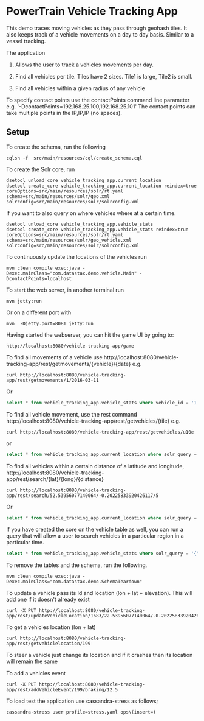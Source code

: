 #  PowerTrain Vehicle Tracking App

This demo traces moving vehicles as they pass through geohash tiles. It also keeps track of a vehicle movements on a day to day basis. Similar to a vessel tracking.  

The application 

1. Allows the user to track a vehicles movements per day.

2. Find all vehicles per tile. Tiles have 2 sizes. Tile1 is large, Tile2 is small. 

3. Find all vehicles within a given radius of any vehicle

To specify contact points use the contactPoints command line parameter e.g. '-DcontactPoints=192.168.25.100,192.168.25.101'
The contact points can take multiple points in the IP,IP,IP (no spaces).
 
## Setup

To create the schema, run the following

  ```
  cqlsh -f  src/main/resources/cql/create_schema.cql
  ```
  
To create the Solr core, run 

  ```
  dsetool unload_core vehicle_tracking_app.current_location
  dsetool create_core vehicle_tracking_app.current_location reindex=true coreOptions=src/main/resources/solr/rt.yaml schema=src/main/resources/solr/geo.xml solrconfig=src/main/resources/solr/solrconfig.xml
  ```
  	
If you want to also query on where vehicles where at a certain time. 

  ```
  dsetool unload_core vehicle_tracking_app.vehicle_stats
  dsetool create_core vehicle_tracking_app.vehicle_stats reindex=true coreOptions=src/main/resources/solr/rt.yaml schema=src/main/resources/solr/geo_vehicle.xml solrconfig=src/main/resources/solr/solrconfig.xml	
  ```
  	
To continuously update the locations of the vehicles run 

  ```
  mvn clean compile exec:java -Dexec.mainClass="com.datastax.demo.vehicle.Main" -DcontactPoints=localhost
  ```
  	
To start the web server, in another terminal run 
  ```
  mvn jetty:run
  ```
Or on a different port with 
  ```
  mvn  -Djetty.port=8081 jetty:run
  ```

Having started the webserver, you can hit the game UI by going to:

    http://localhost:8080/vehicle-tracking-app/game

  	
To find all movements of a vehicle use http://localhost:8080/vehicle-tracking-app/rest/getmovements/{vehicle}/{date} e.g.

  ```
  curl http://localhost:8080/vehicle-tracking-app/rest/getmovements/1/2016-03-11
  ```
  
Or

  ```sql
  select * from vehicle_tracking_app.vehicle_stats where vehicle_id = '1' and time_period = '2016-03-11';
  ```
  
To find all vehicle movement, use the rest command http://localhost:8080/vehicle-tracking-app/rest/getvehicles/{tile} e.g.

  ```
  curl http://localhost:8080/vehicle-tracking-app/rest/getvehicles/u10e
  ```
  
or 

  ```sql
  select * from vehicle_tracking_app.current_location where solr_query = '{"q": "tile1:u10e"}' limit 1000;
  ```

To find all vehicles within a certain distance of a latitude and longitude, http://localhost:8080/vehicle-tracking-app/rest/search/{lat}/{long}/{distance}

  ```
  curl http://localhost:8080/vehicle-tracking-app/rest/search/52.53956077140064/-0.20225833920426117/5
  ```
  	
Or

  ```sql
  select * from vehicle_tracking_app.current_location where solr_query = '{"q": "*:*", "fq": "{!geofilt sfield=lat_long pt=52.53956077140064,-0.20225833920426117 d=5}"}' limit 1000;
  ```	
 	
If you have created the core on the vehicle table as well, you can run a query that will allow a user to search vehicles in a particular region in a particular time. 

  ```sql
  select * from vehicle_tracking_app.vehicle_stats where solr_query = '{"q": "*:*", "fq": "time_period:[2016-02-11T12:32:00.000Z TO 2016-03-11T12:34:00.000Z] AND {!bbox sfield=lat_long pt=51.404970234124800,-.206445841245690 d=1}"}' limit 1000;
  ```
  
To remove the tables and the schema, run the following.

  ```
  mvn clean compile exec:java -Dexec.mainClass="com.datastax.demo.SchemaTeardown"
  ```
    
To update a vehicle pass its Id and location (lon + lat + elevation). This will add one if it doesn't already exist

  ```
  curl -X PUT http://localhost:8080/vehicle-tracking-app/rest/updateVehicleLocation/1683/22.53956077140064/-0.20225833920426117/10.00
  ```
  	
To get a vehicles location (lon + lat)

  ```
  curl http://localhost:8080/vehicle-tracking-app/rest/getvehiclelocation/199
  ```
  	
To steer a vehicle just change its location and if it crashes then its location will remain the same

To add a vehicles event

  ```
  curl -X PUT http://localhost:8080/vehicle-tracking-app/rest/addVehicleEvent/199/braking/12.5
  ```
  
To load test the application use cassandra-stress as follows;

  ```
  cassandra-stress user profile=stress.yaml ops\(insert=)
  ```

